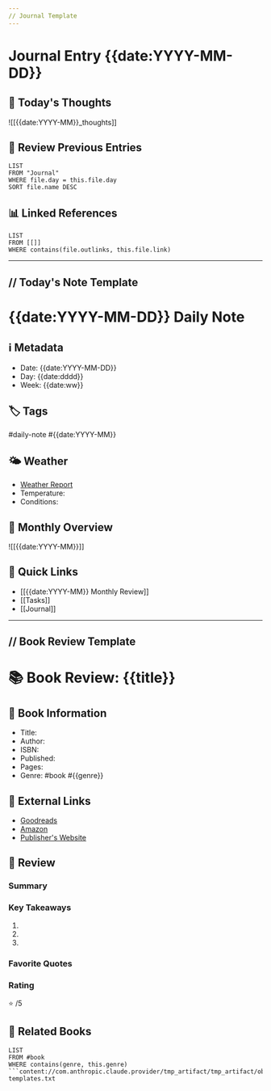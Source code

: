 ```yaml
---
// Journal Template
---
```

# Journal Entry {{date:YYYY-MM-DD}}

## 📝 Today's Thoughts
![[{{date:YYYY-MM}}_thoughts]]

## 🔄 Review Previous Entries
```dataview
LIST
FROM "Journal"
WHERE file.day = this.file.day
SORT file.name DESC
```

## 📊 Linked References
```dataview
LIST
FROM [[]]
WHERE contains(file.outlinks, this.file.link)
```

---
// Today's Note Template
---
# {{date:YYYY-MM-DD}} Daily Note

## ℹ️ Metadata
- Date: {{date:YYYY-MM-DD}}
- Day: {{date:dddd}}
- Week: {{date:ww}}

## 🏷️ Tags
#daily-note #{{date:YYYY-MM}}

## 🌤️ Weather
- [Weather Report](https://weather.com) <!-- Replace with your preferred weather service -->
- Temperature: 
- Conditions: 

## 📅 Monthly Overview
![[{{date:YYYY-MM}}]]

## 🔗 Quick Links
- [[{{date:YYYY-MM}} Monthly Review]]
- [[Tasks]]
- [[Journal]]

---
// Book Review Template
---
# 📚 Book Review: {{title}}

## 📖 Book Information
- Title: 
- Author: 
- ISBN: 
- Published: 
- Pages: 
- Genre: #book #{{genre}}

## 🔗 External Links
- [Goodreads](https://www.goodreads.com/search?q={{title}})
- [Amazon](https://www.amazon.com/s?k={{title}})
- [Publisher's Website]()

## 📝 Review
### Summary


### Key Takeaways
1. 
2. 
3. 

### Favorite Quotes
> 

### Rating
⭐️ /5

## 🤔 Related Books
```dataview
LIST
FROM #book
WHERE contains(genre, this.genre)
```content://com.anthropic.claude.provider/tmp_artifact/tmp_artifact/obsidian-templates.txt